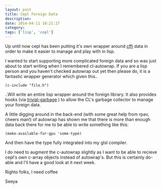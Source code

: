 ```yaml
---
layout: post
title: Cepl Foreign Data
description:
date: 2014-04-11 10:21:27
category:
tags: ['lisp', 'cepl']
---
```


Up until now cepl has been putting it's own wrapper around [cffi](https://github.com/rpav/cl-autowrap) data in order to make it easier to manage and play with in lisp.

I wanted to start supporting more complicated foreign data and so was just about to start writing when I remembered cl-autowrap. If you are a lisp person and you haven't checked autowrap out yet then please do, it is a fantastic wrapper generator which given this..

    (c-include "file.h")

..Will write an entire lisp wrapper around the foreign library. It also provides hooks (via [trivial-garbage](http://common-lisp.net/project/cffi/) ) to allow the CL's garbage collector to manage your foreign data.

A little digging around in the back-end (with some great help from rpav, cheers man!) of autowrap has shown me that there is more than enough data back there for me to be able to write something like this:

    (make-available-for-gpu 'some-type)

And then have the type fully integrated into my glsl compiler.

I do need to augment the c-autowrap slightly as I want to be able to recieve cepl's own c-array objects instead of autowrap's. But this is certainly do-able and I'll have a good look at it next week.

Righto folks, I need coffee

Seeya